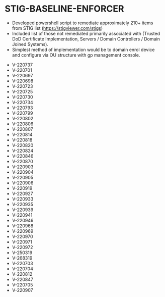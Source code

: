 # STIG-BASELINE-ENFORCER
 - Developed powershell script to remediate approximately 210+ items from STIG list (https://stigviewer.com/stigs)
 - Included list of those not remediated primarily associated with (Trusted DoD Certificate Implementation, Servers / Domain Controllers / Domain Joined Systems).
 - Simplest method of implementation would be to domain enrol device and configure via OU structure with gp management console. 
<ul>
  <li>V-220737</li>
  <li>V-220701</li>
  <li>V-220697</li>
  <li>V-220698</li>
  <li>V-220723</li>
  <li>V-220725</li>
  <li>V-220730</li>
  <li>V-220734</li>
  <li>V-220793</li>
  <li>V-220799</li>
  <li>V-220802</li>
  <li>V-220806</li>
  <li>V-220807</li>
  <li>V-220814</li>
  <li>V-220818</li>
  <li>V-220820</li>
  <li>V-220824</li>
  <li>V-220846</li>
  <li>V-220870</li>
  <li>V-220903</li>
  <li>V-220904</li>
  <li>V-220905</li>
  <li>V-220906</li>
  <li>V-220919</li>
  <li>V-220927</li>
  <li>V-220933</li>
  <li>V-220935</li>
  <li>V-220939</li>
  <li>V-220941</li>
  <li>V-220946</li>
  <li>V-220968</li>
  <li>V-220969</li>
  <li>V-220970</li>
  <li>V-220971</li>
  <li>V-220972</li>
  <li>V-250319</li>
  <li>V-268319</li>
  <li>V-220703</li>
  <li>V-220704</li>
  <li>V-220812</li>
  <li>V-220847</li>
  <li>V-220705</li>
  <li>V-220907</li>
</ul>


